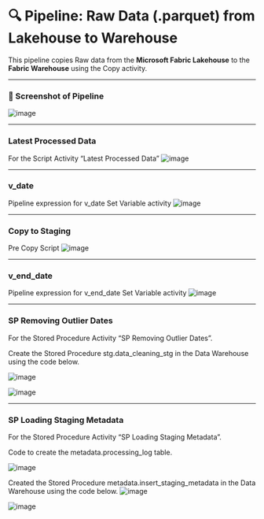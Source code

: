 # 🔍 Pipeline: Raw Data (.parquet) from Lakehouse to Warehouse
 
This pipeline copies Raw data from the **Microsoft Fabric Lakehouse** to the **Fabric Warehouse** using the Copy activity.
 
---
 
### 📸 Screenshot of Pipeline
 
 
![image](https://github.com/user-attachments/assets/8710bf0e-e4c5-4163-8f54-a418ab709a64)

---

### Latest Processed Data
For the Script Activity “Latest Processed Data”
![image](https://github.com/user-attachments/assets/7d1c529c-8770-4586-acb7-c1550ecc9cae)

---

### v_date
Pipeline expression for v_date Set Variable activity
![image](https://github.com/user-attachments/assets/ed660917-b5b4-42e9-8491-1c9e38225417)

---

### Copy to Staging

Pre Copy Script
![image](https://github.com/user-attachments/assets/b1f3f0ed-eae0-4299-b961-b8fc90f4def5)

---

### v_end_date
Pipeline expression for v_end_date Set Variable activity
![image](https://github.com/user-attachments/assets/3d0f3cd8-9734-4f9d-8885-72c1c80eb5b5)

---

### SP Removing Outlier Dates
For the Stored Procedure Activity “SP Removing Outlier Dates”.

Create the Stored Procedure stg.data_cleaning_stg in the Data Warehouse using the code below.

![image](https://github.com/user-attachments/assets/440b4da7-baa3-4135-b9f9-b401cddf1a2b)

![image](https://github.com/user-attachments/assets/7be46342-5e31-4057-a0e8-bcf4c719bbae)

---

### SP Loading Staging Metadata
For the Stored Procedure Activity “SP Loading Staging Metadata”.

Code to create the metadata.processing_log table.

![image](https://github.com/user-attachments/assets/666a380b-63b4-4fa6-9d3e-042e41b593fa)

Created the Stored Procedure metadata.insert_staging_metadata in the Data Warehouse using the code below.
![image](https://github.com/user-attachments/assets/c1d7a8a1-5ade-4854-8ef9-d4e6b2017bb6)

![image](https://github.com/user-attachments/assets/c75d7d09-8f89-4de8-b92e-6f3d482d1f0c)




